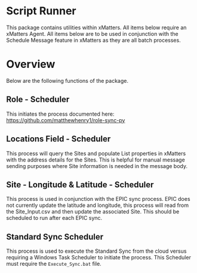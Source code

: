 # Script Runner
This package contains utilities within xMatters. All items below require an xMatters Agent. All items below are to be used in conjunction with the Schedule Message feature in xMatters as they are all batch processes.

# Overview
Below are the following functions of the package.

## Role - Scheduler
This initiates the process documented here: https://github.com/matthewhenry1/role-sync-py

## Locations Field - Scheduler
This process will query the Sites and populate List properties in xMatters with the address details for the Sites. This is helpful for manual message sending purposes where Site information is needed in the message body.

## Site - Longitude & Latitude - Scheduler
This process is used in conjunction with the EPIC sync process. EPIC does not currently update the latitude and longitude, this process will read from the Site_Input.csv and then update the associated Site. This should be scheduled to run after each EPIC sync.

## Standard Sync Scheduler
This process is used to execute the Standard Sync from the cloud versus requiring a Windows Task Scheduler to initiate the process. This Scheduler must require the `Execute_Sync.bat` file.
